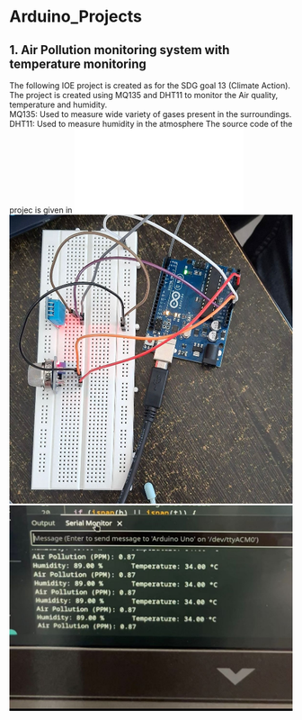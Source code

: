 # Arduino_Projects

## 1. Air Pollution monitoring system with temperature monitoring
The following IOE project is created as for the SDG goal 13 (Climate Action).\
The project is created using MQ135 and DHT11 to monitor the Air quality, temperature and humidity.\
MQ135: Used to measure wide variety of gases present in the surroundings.
DHT11: Used to measure humidity in the atmosphere
The source code of the projec is given in ![code](temp_ppm.cpp)
![circuit](circuit.jpg)
![ide.jpg](ide.jpg)
